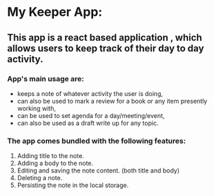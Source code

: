 # My Keeper App:

## This app is a react based application , which allows users to keep track of their day to day activity. 
### App's main usage are:

- keeps a note of whatever activity the user is doing,
- can also be used to mark a review for a book or any item presently working with,
- can be used to set agenda for a day/meeting/event,
- can also be used as a draft write up for any topic.

### The app comes bundled with the following features:
1) Adding title to the note.
2) Adding a body to the note.
3) Editing and saving the note content. (both title and body)
4) Deleting a note.
5) Persisting the note in the local storage.




